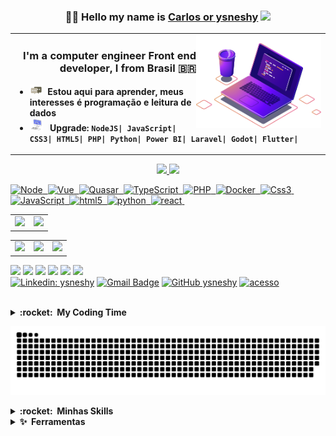 <h3 align="center">🧑‍💻 Hello my name is <a href="https://github.com/ysneshy" target="_blank">Carlos or ysneshy</a> 
<img src="https://github.com/blackcater/blackcater/raw/main/images/Hi.gif" height="32"/></h3>
<table><tr><td><img src="https://github.com/ysneshy/ysneshy/blob/main/.github/computer-illustration.png" min-width="200px" max-width="200px" width="200px" align="right" alt="Computador ysneshy">
<h3 align="right">I'm a computer engineer Front end developer, I from Brasil 🇧🇷</h3>

- <img src="https://github.com/ysneshy/ysneshy/blob/main/charts/message.gif?raw=true" width="21" />&nbsp;&nbsp;**Estou aqui para aprender, meus interesses é programação e leitura de dados**
- <img src="https://github.com/ysneshy/ysneshy/blob/main/charts/laptop.gif?raw=true" width="21" />&nbsp;&nbsp; **Upgrade: ```NodeJS| JavaScript| CSS3| HTML5| PHP| Python| Power BI| Laravel| Godot| Flutter| ```**</td></tr></table>

<div align="center">
  <a href="https://github.com/ysneshy">
  
<img height="170em" src="https://github-readme-stats.vercel.app/api?username=ysneshy&show_icons=true&theme=radical&include_all_commits=true&count_private=true"/>
  <img height="170em" src="https://github-readme-stats.vercel.app/api/top-langs/?username=ysneshy&layout=compact&langs_count=7&theme=radical"/>
</div>
  <div style="display: inline_block">

![Node](https://img.shields.io/badge/-Node.js-5B9856?style=flat&logoColor=fff&logo=node.js)&nbsp;
![Vue](https://img.shields.io/badge/-Vue.js-41BA82?style=flat&logoColor=fff&logo=vue.js)&nbsp;
![Quasar](https://img.shields.io/badge/-Quasar-1976D1?style=flat&logoColor=fff&logo=quasar)&nbsp;
![TypeScript](https://img.shields.io/badge/-TypeScript-007ACC?style=flat&logoColor=fff&logo=typescript)&nbsp;
![PHP](https://img.shields.io/badge/-PHP-369?style=flat&logoColor=fff&logo=php)&nbsp;
![Docker](https://img.shields.io/badge/-Docker-099cec?style=flat&logoColor=fff&logo=docker)&nbsp;
![Css3](https://img.shields.io/badge/-CSS3-099cec?style=flat&logoColor=fff&logo=css3)&nbsp;
![JavaScript](https://img.shields.io/badge/-JavaScript-FEAE32?style=flat&logoColor=fff&logo=javascript)&nbsp;
![html5](https://img.shields.io/badge/-HTML5-E34C26?style=flat&logoColor=fff&logo=html5)&nbsp;
![python](https://img.shields.io/badge/-Python-4F5D95?style=flat&logoColor=fff&logo=python)&nbsp;
![react](https://img.shields.io/badge/-React-098196?style=flat&logoColor=fff&logo=React)&nbsp;

<table><tr><td><img height="154em" src="https://github-profile-summary-cards.vercel.app/api/cards/productive-time?username=ysneshy&theme=2077"/></td><td>
<img height="154em" src="https://github-profile-summary-cards.vercel.app/api/cards/profile-details?username=ysneshy&theme=2077"/></td></tr></table>
<table><tr><td><img height="154em" src="https://github-profile-summary-cards.vercel.app/api/cards/most-commit-language?username=ysneshy&theme=2077"/></td><td>
<img height="154em" src="https://github-profile-summary-cards.vercel.app/api/cards/repos-per-language?username=ysneshy&theme=2077"/></td><td>
<img height="154em" src="https://github-profile-summary-cards.vercel.app/api/cards/stats?username=ysneshy&theme=2077"/></td></tr></table>
 
  <a href="https://www.youtube.com/channel/UCiZ5qCAO5aATSZD8XjLz1pQ" target="_blank"><img src="https://img.shields.io/badge/YouTube-%23141321?style=for-the-badge&logo=youtube&logoColor=white" target="_blank"></a>
  <a href="https://instagram.com/ysneshy" target="_blank"><img src="https://img.shields.io/badge/-Instagram-%23141321?style=for-the-badge&logo=instagram&logoColor=white" target="_blank"></a>
  <a href = "mailto:ysneshy@gmail.com"><img src="https://img.shields.io/badge/-Gmail-%23141321?style=for-the-badge&logo=gmail&logoColor=white" target="_blank"></a>
  <a href="https://www.linkedin.com/in/ysneshy" target="_blank"><img src="https://img.shields.io/badge/-LinkedIn-%23141321?style=for-the-badge&logo=linkedin&logoColor=white" target="_blank"></a> 
  <a href="https://www.facebook.com/ysneshy" target="_blank"><img src="https://img.shields.io/badge/Facebook-%23141321?style=for-the-badge&logo=facebook&logoColor=white" target="_blank"></a>
<a href="https://github.com/ysneshy"> <img src="https://img.shields.io/static/v1?&label=Reload&message=ysneshy&color=%23141321&style=for-the-badge&logo=GitHub">
 </br>
[![Linkedin: ysneshy](https://img.shields.io/badge/-ysneshy-%23141321?style=flat-square&logo=Linkedin&logoColor=white&link=https://www.linkedin.com/in/ysneshy/)](https://www.linkedin.com/in/ysneshy/)
[![Gmail Badge](https://img.shields.io/badge/-ysneshy@gmail.com-%23141321?style=flat-square&logo=Gmail&logoColor=red&link=mailto:ysneshy@gmail.com)](mailto:ysneshy@gmail.com)
[![GitHub ysneshy]( https://img.shields.io/github/followers/ysneshy?label=follow&style=social)](https://github.com/ysneshy/)
[![acesso](https://komarev.com/ghpvc/?username=ysneshy&color=%23141321)](https://github.com/ysneshy/)

</br>
<details>
  <summary><b>:rocket: &nbsp;My Coding Time</b></summary>
  
<!--START_SECTION:waka-->
![Code Time](http://img.shields.io/badge/Code%20Time-1%20hr%207%20mins-blue)

![Profile Views](http://img.shields.io/badge/Profile%20Views-816-blue)

![Lines of code](https://img.shields.io/badge/From%20Hello%20World%20I%27ve%20Written-5%20Million%20lines%20of%20code-blue)

**🐱 My GitHub Data** 

> 🏆 354 Contributions in the Year 2022
 > 
> 📦 231.8 kB Used in GitHub's Storage 
 > 
> 🚫 Not Opted to Hire
 > 
> 📜 39 Public Repositories 
 > 
> 🔑 0 Private Repositories  
 > 
**I'm an Early 🐤** 

```text
🌞 Morning    22 commits     ████░░░░░░░░░░░░░░░░░░░░░   18.49% 
🌆 Daytime    82 commits     █████████████████░░░░░░░░   68.91% 
🌃 Evening    15 commits     ███░░░░░░░░░░░░░░░░░░░░░░   12.61% 
🌙 Night      0 commits      ░░░░░░░░░░░░░░░░░░░░░░░░░   0.0%

```
📅 **I'm Most Productive on Tuesday** 

```text
Monday       2 commits      ░░░░░░░░░░░░░░░░░░░░░░░░░   1.68% 
Tuesday      47 commits     ██████████░░░░░░░░░░░░░░░   39.5% 
Wednesday    23 commits     ████░░░░░░░░░░░░░░░░░░░░░   19.33% 
Thursday     16 commits     ███░░░░░░░░░░░░░░░░░░░░░░   13.45% 
Friday       5 commits      █░░░░░░░░░░░░░░░░░░░░░░░░   4.2% 
Saturday     7 commits      █░░░░░░░░░░░░░░░░░░░░░░░░   5.88% 
Sunday       19 commits     ████░░░░░░░░░░░░░░░░░░░░░   15.97%

```


📊 **This Week I Spent My Time On** 

```text
⌚︎ Time Zone: America/Belem

💬 Programming Languages: 
Other                    33 mins             ████████████░░░░░░░░░░░░░   49.0% 
JSON                     20 mins             ███████░░░░░░░░░░░░░░░░░░   29.32% 
Bash                     7 mins              ██░░░░░░░░░░░░░░░░░░░░░░░   10.2% 
Markdown                 3 mins              █░░░░░░░░░░░░░░░░░░░░░░░░   5.64% 
YAML                     3 mins              █░░░░░░░░░░░░░░░░░░░░░░░░   5.2%

🔥 Editors: 
VS Code                  1 hr 9 mins         █████████████████████████   100.0%

💻 Operating System: 
Linux                    1 hr 9 mins         █████████████████████████   100.0%

```

**I Mostly Code in JavaScript** 

```text
JavaScript               3 repos             ████████░░░░░░░░░░░░░░░░░   33.33% 
C                        1 repo              ██░░░░░░░░░░░░░░░░░░░░░░░   11.11% 
PHP                      1 repo              ██░░░░░░░░░░░░░░░░░░░░░░░   11.11% 
HTML                     1 repo              ██░░░░░░░░░░░░░░░░░░░░░░░   11.11% 
C#                       1 repo              ██░░░░░░░░░░░░░░░░░░░░░░░   11.11%

```


**Timeline**

![Chart not found](https://raw.githubusercontent.com/ysneshy/ysneshy/main/charts/bar_graph.png) 


 Last Updated on 10/10/2022 02:02:52 UTC
<!--END_SECTION:waka-->

  </details>

 ![Snake animation](https://github.com/ysneshy/ysneshy/blob/output/github-contribution-grid-snake.svg)
  </br>

 <details>
  <summary><b>:rocket: &nbsp;Minhas Skills</b></summary>
**Aplicações e Dados**

  ![C++](https://img.shields.io/badge/-C++-333333?style=flat&logo=C%2B%2B&logoColor=00599C)
  ![Java](https://img.shields.io/badge/-Java-333333?style=flat&logo=Java&logoColor=007396)
  ![JavaScript](https://img.shields.io/badge/-JavaScript-333333?style=flat&logo=javascript)
  ![HTML5](https://img.shields.io/badge/-HTML5-333333?style=flat&logo=HTML5)
  ![CSS](https://img.shields.io/badge/-CSS-333333?style=flat&logo=CSS3&logoColor=1572B6)
  ![Flutter](https://img.shields.io/badge/-Flutter-333333?style=flat&logo=Flutter)
  ![React](https://img.shields.io/badge/-React-333333?style=flat&logo=react)
  ![React Native](https://img.shields.io/badge/-React%20Native-333333?style=flat&logo=react)
  ![Jest](https://img.shields.io/badge/-Jest-333333?style=flat&logo=jest)
  ![MySQL](https://img.shields.io/badge/-MySQL-333333?style=flat&logo=mysql)
  </details>
  </a> 
  <details>
  <summary><b>✨&nbsp;&nbsp;Ferramentas</b></summary>
**Ferramentas de Desenvolvimento**

  ![Visual Studio Code](https://img.shields.io/badge/-Visual%20Studio%20Code-333333?style=flat&logo=visual-studio-code&logoColor=007ACC)
  ![Eclipse](https://img.shields.io/badge/-Eclipse-333333?style=flat&logo=eclipse-ide&logoColor=2C2255)
  ![Trello](https://img.shields.io/badge/-Trello-333333?style=flat&logo=trello&logoColor=007ACC)
  ![Figma](https://img.shields.io/badge/-Figma-333333?style=flat&logo=figma&logoColor=007ACC)
  ![Adobe XD](https://img.shields.io/badge/-Adobe%20XD-333333?style=flat&logo=adobe-xd&logoColor=007ACC)
  </details>
 
</div>
